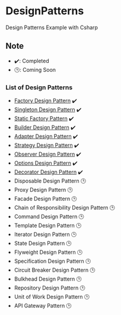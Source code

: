# DesignPatterns
Design Patterns Example with Csharp

## Note
- ✔️: Completed
- 🕒: Coming Soon

### List of Design Patterns
- [Factory Design Pattern](src/FactoryDp) ✔️
- [Singleton Design Pattern](src/SingletonDp) ✔️
- [Static Factory Pattern](src/StaticFactoryDp) ✔️
- [Builder Design Pattern](src/BuilderDp) ✔️
- [Adapter Design Pattern](src/AdapterDp) ✔️
- [Strategy Design Pattern](src/StrategyDp) ✔️
- [Observer Design Pattern](src/ObserverDp) ✔️
- [Options Design Pattern](src/OptionsDp) ✔️
- [Decorator Design Pattern](src/DecoratorDp) ✔️
- Disposable Design Pattern 🕒
- Proxy Design Pattern 🕒
- Facade Design Pattern 🕒
- Chain of Responsibility Design Pattern 🕒
- Command Design Pattern 🕒
- Template Design Pattern 🕒
- Iterator Design Pattern 🕒
- State Design Pattern 🕒
- Flyweight Design Pattern 🕒
- Specification Design Pattern 🕒
- Circuit Breaker Design Pattern 🕒
- Bulkhead Design Pattern 🕒
- Repository Design Pattern 🕒
- Unit of Work Design Pattern 🕒
- API Gateway Pattern 🕒